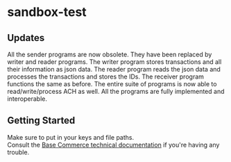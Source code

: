 # sandbox-test
## Updates
All the sender programs are now obsolete. They have been replaced by writer and reader programs.
The writer program stores transactions and all their information as json data. The reader program reads the json
data and processes the transactions and stores the IDs. The receiver program functions the same as before. The entire suite of programs is now able to read/write/process ACH as well. All the programs are fully implemented and interoperable.

## Getting Started
Make sure to put in your keys and file paths.  
Consult the [Base Commerce technical documentation](https://confluence.basecommerce.net/bctd) if you're having any trouble.
